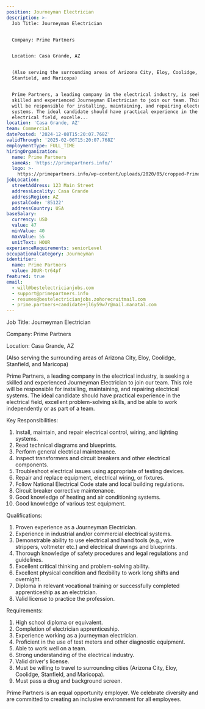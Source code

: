```yaml
---
position: Journeyman Electrician
description: >-
  Job Title: Journeyman Electrician


  Company: Prime Partners


  Location: Casa Grande, AZ


  (Also serving the surrounding areas of Arizona City, Eloy, Coolidge,
  Stanfield, and Maricopa)


  Prime Partners, a leading company in the electrical industry, is seeking a
  skilled and experienced Journeyman Electrician to join our team. This role
  will be responsible for installing, maintaining, and repairing electrical
  systems. The ideal candidate should have practical experience in the
  electrical field, excelle...
location: 'Casa Grande, AZ'
team: Commercial
datePosted: '2024-12-08T15:20:07.768Z'
validThrough: '2025-02-06T15:20:07.768Z'
employmentType: FULL_TIME
hiringOrganization:
  name: Prime Partners
  sameAs: 'https://primepartners.info/'
  logo: >-
    https://primepartners.info/wp-content/uploads/2020/05/cropped-Prime-Partners-Logo-NO-BG-1-1.png
jobLocation:
  streetAddress: 123 Main Street
  addressLocality: Casa Grande
  addressRegion: AZ
  postalCode: '85122'
  addressCountry: USA
baseSalary:
  currency: USD
  value: 47
  minValue: 40
  maxValue: 55
  unitText: HOUR
experienceRequirements: seniorLevel
occupationalCategory: Journeyman
identifier:
  name: Prime Partners
  value: JOUR-tr64pf
featured: true
email:
  - will@bestelectricianjobs.com
  - support@primepartners.info
  - resumes@bestelectricianjobs.zohorecruitmail.com
  - prime.partners+candidate+jl6y59w7r@mail.manatal.com
---
```




Job Title: Journeyman Electrician

Company: Prime Partners

Location: Casa Grande, AZ

(Also serving the surrounding areas of Arizona City, Eloy, Coolidge, Stanfield, and Maricopa)

Prime Partners, a leading company in the electrical industry, is seeking a skilled and experienced Journeyman Electrician to join our team. This role will be responsible for installing, maintaining, and repairing electrical systems. The ideal candidate should have practical experience in the electrical field, excellent problem-solving skills, and be able to work independently or as part of a team.

Key Responsibilities:

1. Install, maintain, and repair electrical control, wiring, and lighting systems.
2. Read technical diagrams and blueprints.
3. Perform general electrical maintenance.
4. Inspect transformers and circuit breakers and other electrical components.
5. Troubleshoot electrical issues using appropriate of testing devices.
6. Repair and replace equipment, electrical wiring, or fixtures.
7. Follow National Electrical Code state and local building regulations.
8. Circuit breaker corrective maintenance.
9. Good knowledge of heating and air conditioning systems.
10. Good knowledge of various test equipment.

Qualifications:

1. Proven experience as a Journeyman Electrician.
2. Experience in industrial and/or commercial electrical systems.
3. Demonstrable ability to use electrical and hand tools (e.g., wire strippers, voltmeter etc.) and electrical drawings and blueprints.
4. Thorough knowledge of safety procedures and legal regulations and guidelines.
5. Excellent critical thinking and problem-solving ability.
6. Excellent physical condition and flexibility to work long shifts and overnight.
7. Diploma in relevant vocational training or successfully completed apprenticeship as an electrician.
8. Valid license to practice the profession.

Requirements:

1. High school diploma or equivalent.
2. Completion of electrician apprenticeship.
3. Experience working as a journeyman electrician.
4. Proficient in the use of test meters and other diagnostic equipment.
5. Able to work well on a team.
6. Strong understanding of the electrical industry.
7. Valid driver's license.
8. Must be willing to travel to surrounding cities (Arizona City, Eloy, Coolidge, Stanfield, and Maricopa).
9. Must pass a drug and background screen.

Prime Partners is an equal opportunity employer. We celebrate diversity and are committed to creating an inclusive environment for all employees.